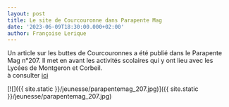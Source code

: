 ```yaml
---
layout: post
title: Le site de Courcouronne dans Parapente Mag
date: '2023-06-09T18:30:00.000+02:00'
author: Françoise Lerique
---
```


Un article sur les buttes de Courcouronnes a été publié dans le Parapente Mag n°207. Il met en avant les activités
scolaires qui y ont lieu avec les Lycées de Montgeron et Corbeil.  
à consulter [ici](https://parapentemag.fr/2023/04/parapente-mag-n207/)

[![]({{ site.static }}/jeunesse/parapentemag_207.jpg)]({{ site.static }}/jeunesse/parapentemag_207.jpg)

